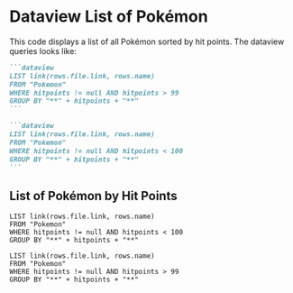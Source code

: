 # Dataview List of Pokémon

This code displays a list of all Pokémon sorted by hit points. The dataview queries looks like:

````markdown
```dataview
LIST link(rows.file.link, rows.name)
FROM "Pokemon"
WHERE hitpoints != null AND hitpoints > 99
GROUP BY "**" + hitpoints + "**"
```

```dataview
LIST link(rows.file.link, rows.name)
FROM "Pokemon"
WHERE hitpoints != null AND hitpoints < 100
GROUP BY "**" + hitpoints + "**"
```
````

## List of Pokémon by Hit Points

```dataview
LIST link(rows.file.link, rows.name)
FROM "Pokemon"
WHERE hitpoints != null AND hitpoints < 100
GROUP BY "**" + hitpoints + "**"
```

```dataview
LIST link(rows.file.link, rows.name)
FROM "Pokemon"
WHERE hitpoints != null AND hitpoints > 99
GROUP BY "**" + hitpoints + "**"
```
